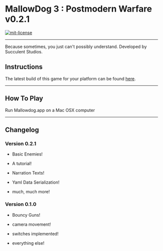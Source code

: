
MallowDog 3 : Postmodern Warfare v0.2.1
=======================================

[![mit-license](http://img.shields.io/:license-MIT-blue.svg?style=plastic)](http://bescott.mit-license.org)

---

Because sometimes, you just can't possibly understand.
Developed by Succulent Studios.


Instructions
------------

The latest build of this game for your platform can be found [here][].

[here]: <https://github.com/evan-erdos/postmodern-warfare/releases/tag/v0.2.1>

---


How To Play
-----------

Run Mallowdog.app on a Mac OSX computer

---


Changelog
---------

### Version 0.2.1 ###

- Basic Enemies!

- A tutorial!

- Narration Texts!

- Yaml Data Serialization!

- much, much more!


### Version 0.1.0 ###

- Bouncy Guns!

- camera movement!

- switches implemented!

- everything else!

